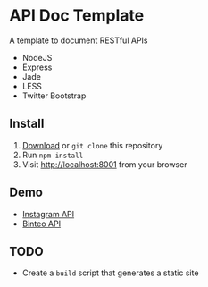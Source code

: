 # API Doc Template
A template to document RESTful APIs

- NodeJS
- Express
- Jade
- LESS
- Twitter Bootstrap

## Install
1. [Download](https://github.com/jorgepedret/api-doc-template/zipball/master) or `git clone` this repository
2. Run `npm install`
3. Visit [http://localhost:8001](http://localhost:8001) from your browser

## Demo
- [Instagram API](http://apidoc2.jit.su/)
- [Binteo API](http://apidoctemplate.jit.su/)

## TODO
- Create a `build` script that generates a static site